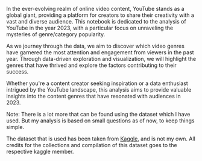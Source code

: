 In the ever-evolving realm of online video content, YouTube stands as a global giant, providing a platform for creators to share their creativity with a vast and diverse audience. This notebook is dedicated to the analysis of YouTube in the year 2023, with a particular focus on unraveling the mysteries of genre/category popularity.

As we journey through the data, we aim to discover which video genres have garnered the most attention and engagement from viewers in the past year. Through data-driven exploration and visualization, we will highlight the genres that have thrived and explore the factors contributing to their success.

Whether you're a content creator seeking inspiration or a data enthusiast intrigued by the YouTube landscape, this analysis aims to provide valuable insights into the content genres that have resonated with audiences in 2023.

Note: There is a lot more that can be found using the dataset which I have used. But my analysis is based on small questions as of now, to keep things simple. 

The dataset that is used has been taken from [Kaggle](https://www.kaggle.com/datasets/nelgiriyewithana/global-youtube-statistics-2023), and is not my own. All credits for the collections and compilation of this dataset goes to the respective kaggle member.
